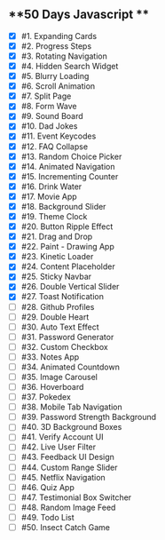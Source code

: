 ## **50 Days Javascript **

- [x] #1. Expanding Cards
- [x] #2. Progress Steps
- [x] #3. Rotating Navigation
- [x] #4. Hidden Search Widget
- [x] #5. Blurry Loading
- [x] #6. Scroll Animation
- [x] #7. Split Page
- [x] #8. Form Wave
- [x] #9. Sound Board
- [x] #10. Dad Jokes
- [x] #11. Event Keycodes
- [x] #12. FAQ Collapse
- [x] #13. Random Choice Picker
- [x] #14. Animated Navigation
- [x] #15. Incrementing Counter
- [x] #16. Drink Water
- [x] #17. Movie App
- [x] #18. Background Slider
- [x] #19. Theme Clock
- [x] #20. Button Ripple Effect
- [x] #21. Drag and Drop
- [x] #22. Paint - Drawing App
- [x] #23. Kinetic Loader
- [x] #24. Content Placeholder
- [x] #25. Sticky Navbar
- [x] #26. Double Vertical Slider
- [x] #27. Toast Notification
- [ ] #28. Github Profiles
- [ ] #29. Double Heart
- [ ] #30. Auto Text Effect
- [ ] #31. Password Generator
- [ ] #32. Custom Checkbox
- [ ] #33. Notes App
- [ ] #34. Animated Countdown
- [ ] #35. Image Carousel
- [ ] #36. Hoverboard
- [ ] #37. Pokedex
- [ ] #38. Mobile Tab Navigation
- [ ] #39. Password Strength Background
- [ ] #40. 3D Background Boxes
- [ ] #41. Verify Account UI
- [ ] #42. Live User Filter
- [ ] #43. Feedback UI Design
- [ ] #44. Custom Range Slider
- [ ] #45. Netflix Navigation
- [ ] #46. Quiz App
- [ ] #47. Testimonial Box Switcher
- [ ] #48. Random Image Feed
- [ ] #49. Todo List
- [ ] #50. Insect Catch Game

